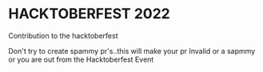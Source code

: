 # HACKTOBERFEST 2022
Contribution to the hacktoberfest 

Don't try to create spammy pr's..this will make your pr Invalid or a sapmmy or you are out from the Hacktoberfest Event
